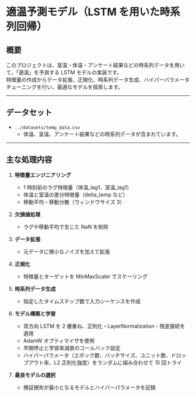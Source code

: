 # 適温予測モデル（LSTM を用いた時系列回帰）

## 概要

このプロジェクトは、室温・体温・アンケート結果などの時系列データを用いて、「適温」を予測する LSTM モデルの実装です。  
特徴量の作成からデータ拡張、正規化、時系列データ生成、ハイパーパラメータチューニングを行い、最適なモデルを探索します。

---

## データセット

- `../datasets/temp_data.csv`
  - 体温、室温、アンケート結果などの時系列データが含まれています。

---

## 主な処理内容

1. **特徴量エンジニアリング**

   - 1 時刻前のラグ特徴量（体温\_lag1、室温\_lag1）
   - 体温と室温の差分特徴量（delta_temp など）
   - 移動平均・移動分散（ウィンドウサイズ 3）

2. **欠損値処理**

   - ラグや移動平均で生じた NaN を削除

3. **データ拡張**

   - 元データに微小なノイズを加えて拡張

4. **正規化**

   - 特徴量とターゲットを MinMaxScaler でスケーリング

5. **時系列データ生成**

   - 指定したタイムステップ数で入力シーケンスを作成

6. **モデル構築と学習**

   - 双方向 LSTM を 2 層重ね、正則化・LayerNormalization・残差接続を適用
   - AdamW オプティマイザを使用
   - 早期停止と学習率減衰のコールバック設定
   - ハイパーパラメータ（エポック数、バッチサイズ、ユニット数、ドロップアウト率、L2 正則化強度）をランダムに組み合わせて 15 回トライ

7. **最良モデルの選択**
   - 検証損失が最小となるモデルとハイパーパラメータを記録
